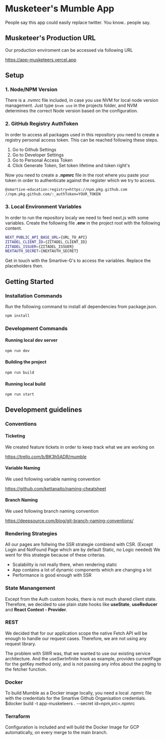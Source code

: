 # Musketeer's Mumble App

People say this app could easily replace twitter. You know.. people say.

## Musketeer's Production URL

Our production enviroment can be accessed via following URL

https://app-musketeers.vercel.app

## Setup

### 1. Node/NPM Version

There is a .nvmrc file included, in case you use NVM for local node version management.
Just type `$nvm use` in the projects folder, and NVM determines the correct Node version based on the configuration.

### 2. GitHub Registry AuthToken

In order to access all packages used in this repository you need to create a registry personal access token.
This can be reached following these steps.

1. Go to Github Settings
2. Go to Developer Settings
3. Go to Personal Access Token
4. Click Generate Token, Set token lifetime and token right's

Now you need to create a **.npmrc** file in the root where you paste your token in order to authenticate against the register which we try to access.

```bash
@smartive-education:registry=https://npm.pkg.github.com
//npm.pkg.github.com/:_authToken=YOUR_TOKEN
```

### 3. Local Environment Variables

In order to run the repository localy we need to feed next.js with some variables.
Create the following file **.env** in the project root with the following content.

```bash
NEXT_PUBLIC_API_BASE_URL={URL_TO_API}
ZITADEL_CLIENT_ID={ZITADEL_CLIENT_ID}
ZITADEL_ISSUER={ZITADEL_ISSUER}
NEXTAUTH_SECRET={NEXTAUTH_SECRET}
```

Get in touch with the Smartive-G's to access the variables. Replace the placeholders then.

## Getting Started

### Installation Commands

Run the following command to install all dependencies from package.json.

```bash
npm install
```

### Development Commands

#### Running local dev server

```bash
npm run dev
```

#### Building the project

```bash
npm run build
```

#### Running local build

```bash
npm run start
```

## Development guidelines

### Conventions

#### Ticketing

We created feature tickets in order to keep track what we are working on

https://trello.com/b/BK3h5ADR/mumble

#### Variable Naming

We used following variable naming convention

https://github.com/kettanaito/naming-cheatsheet

#### Branch Naming

We used following branch naming convention

https://deepsource.com/blog/git-branch-naming-conventions/

### Rendering Strategies

All our pages are follwing the SSR strategie combiend with CSR. (Except Login and NotFound Page which are by default Static, no Logic needed)
We went for this strategie because of these criterias.

- Scalability is not really there, when rendering static
- App contains a lot of dynamic components which are changing a lot
- Performance is good enough with SSR

### State Manangement

Except from the Auth custom hooks, there is not much shared client state. Therefore, we decided to use plain state hooks like **useState**, **useReducer** and **React Context - Provider**.

### REST

We decided that for our application scope the native Fetch API will be enough to handle our request cases. Therefore, we are not using any request library.

The problem with SWR was, that we wanted to use our existing service architecture. And the useSwrInfinite hook as example, provides currentPage for the getKey method only, and is not passing any infos about the paging to the fetcher function.

### Docker

To build Mumble as a Docker image locally, you need a local .npmrc file with the credentials for the Smartive Github Organisation credentials.
$docker build -t app-musketeers . --secret id=npm,src=.npmrc

### Terraform

Configuration is included and will build the Docker Image for GCP automatically, on every merge to the main branch.
